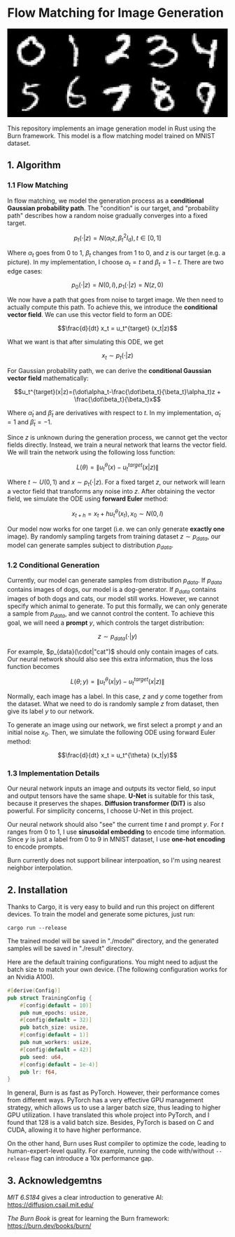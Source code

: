 # Flow Matching for Image Generation

![alt text](./plot/sample.png)

This repository implements an image generation model in Rust using the Burn framework. This model is a flow matching model trained on MNIST dataset. 

## 1. Algorithm

### 1.1 Flow Matching
In flow matching, we model the generation process as a **conditional Gaussian probability path**. The "condition" is our target, and "probability path" describes how a random noise gradually converges into a fixed target.

$$p_t(\cdot|z) = N(\alpha_t z, \beta_t^2 I_d), t \in [0,1]$$

Where $\alpha_t$ goes from 0 to 1, $\beta_t$ changes from 1 to 0, and $z$ is our target (e.g. a picture). In my implementation, I choose $\alpha_t = t$ and $\beta_t = 1-t$. There are two edge cases:

$$p_0(\cdot|z) = N(0,I), p_1(\cdot|z) = N(z,0)$$

We now have a path that goes from noise to target image. We then need to actually compute this path. To achieve this, we introduce the **conditional vector field**. We can use this vector field to form an ODE: 

$$\frac{d}{dt} x_t = u_t^{target} (x_t|z)$$

What we want is that after simulating this ODE, we get 

$$x_t \sim p_t(\cdot|z)$$

For Gaussian probability path, we can derive the **conditional Gaussian vector field** mathematically:

$$u_t^{target}(x|z)=(\dot\alpha_t-\frac{\dot\beta_t}{\beta_t}\alpha_t)z + \frac{\dot\beta_t}{\beta_t}x$$

Where $\dot \alpha_t$ and $\dot \beta_t$ are derivatives with respect to $t$. In my implementation, $\dot \alpha_t=1$ and $\dot \beta_t =-1$.

Since $z$ is unknown during the generation process, we cannot get the vector fields directly. Instead, we train a neural network that learns the vector field. We will train the network using the following loss function:

$$L(\theta) = \| u_t^{\theta}(x) - u_t^{target}(x|z)\|$$

Where $t \sim U(0,1)$ and $x \sim p_t(\cdot|z)$. For a fixed target $z$, our network will learn a vector field that transforms any noise into $z$. After obtaining the vector field, we simulate the ODE using **forward Euler** method:

$$x_{t+h} = x_t + h u_t^{\theta}(x_t), x_0 \sim N(0, I)$$

Our model now works for one target (i.e. we can only generate **exactly one** image). By randomly sampling targets from training dataset $z \sim p_{data}$, our model can generate samples subject to distribution $p_{data}$. 

### 1.2 Conditional Generation
Currently, our model can generate samples from distribution $p_{data}$. If $p_{data}$ contains images of dogs, our model is a dog-generator. If $p_{data}$ contains images of both dogs and cats, our model still works. However, we cannot specify which animal to generate. To put this formally, we can only generate a sample from $p_{data}$, and we cannot control the content. To achieve this goal, we will need a **prompt** $y$, which controls the target distribution:

$$z \sim p_{data}(\cdot|y)$$

For example, $p_{data}(\cdot|"cat")$ should only contain images of cats. Our neural network should also see this extra information, thus the loss function becomes

$$L(\theta ; y) = \| u_t^{\theta}(x|y) - u_t^{target}(x|z)\|$$

Normally, each image has a label. In this case, $z$ and $y$ come together from the dataset. What we need to do is randomly sample $z$ from dataset, then give its label $y$ to our network. 

To generate an image using our network, we first select a prompt $y$ and an initial noise $x_0$. Then, we simulate the following ODE using forward Euler method:

$$\frac{d}{dt} x_t = u_t^{\theta} (x_t|y)$$

### 1.3 Implementation Details 
Our neural network inputs an image and outputs its vector field, so input and output tensors have the same shape. **U-Net** is suitable for this task, because it preserves the shapes. **Diffusion transformer (DiT)** is also powerful. For simplicity concerns, I choose U-Net in this project. 

Our neural network should also "see" the current time $t$ and prompt $y$. For $t$ ranges from 0 to 1, I use **sinusoidal embedding** to encode time information. Since $y$ is just a label from 0 to 9 in MNIST dataset, I use **one-hot encoding** to encode prompts.

Burn currently does not support bilinear interpoation, so I'm using nearest neighbor interpolation.

## 2. Installation
Thanks to Cargo, it is very easy to build and run this project on different devices. To train the model and generate some pictures, just run: 

```
cargo run --release
```

The trained model will be saved in "./model" directory, and the generated samples will be saved in "./result" directory.

Here are the default training configurations. You might need to adjust the batch size to match your own device. (The following configuration works for an Nvidia A100).

```Rust
#[derive(Config)]
pub struct TrainingConfig {
    #[config(default = 10)]
    pub num_epochs: usize,
    #[config(default = 32)]
    pub batch_size: usize,
    #[config(default = 1)]
    pub num_workers: usize,
    #[config(default = 42)]
    pub seed: u64,
    #[config(default = 1e-4)]
    pub lr: f64,
}
```

In general, Burn is as fast as PyTorch. However, their performance comes from different ways. PyTorch has a very effective GPU management strategy, which allows us to use a larger batch size, thus leading to higher GPU utilization. I have translated this whole project into PyTorch, and I found that 128 is a valid batch size. Besides, PyTorch is based on C and CUDA, allowing it to have higher performance.

On the other hand, Burn uses Rust compiler to optimize the code, leading to human-expert-level quality. For example, running the code with/without `--release` flag can introduce a 10x performance gap. 

## 3. Acknowledgemtns 
*MIT 6.S184* gives a clear introduction to generative AI: https://diffusion.csail.mit.edu/ 

*The Burn Book* is great for learning the Burn framework: https://burn.dev/books/burn/